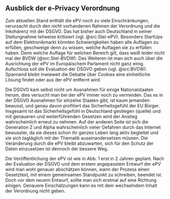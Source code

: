 ## Ausblick der e-Privacy Verordnung

Zum aktuellen Stand enthält die ePV noch zu viele Einschränkungen, verursacht durch den nicht vorhandenen Rahmen der Verordnung und die Inkohärenz mit der DSGVO. Das hat bisher auch Deutschland in seiner Stellungnahme teilweise kritisiert (vgl. @src:Stel-ePV). Besonders StartUps auf dem Elektronikmarkt könnten Schwierigkeiten haben alle Auflagen zu erfüllen, geschweige denn zu wissen, welche Auflagen sie zu erfüllen haben. Denn welche Auflage für welchen Bereich gilt, dass weiß leider nicht mal der BVDW (@src:Stel-BVDW). Des Weiteren ist man sich auch über die Ausrichtung der ePV im Europäischem Parlament nicht ganz einig. Aufschluss soll die Evaluation der DSGVO geben (vgl. @src:BVDW). Spannend bleibt inwieweit die Debatte über Cookies eine einheitliche Lösung findet oder aus der ePV entfernt wird.

Die DSGVO kam selbst nicht um Ausnahmen für einige Nationalstaaten herum, dies versucht man bei der ePV immer noch zu vermeiden. Das es in der DSGVO Ausnahmen für einzelne Staaten gibt, ist kaum jemanden bewusst, und genau davon profitiert das Sicherheitsgefühl der EU Bürger. Insgesamt ist das Sicherheitsgefühl in Deutschland gestiegen (quelle) und mit genaueren und weiterführenden Gesetzen wird der Anstieg wahrscheinlich erneut zu nehmen. Auf der anderen Seite ist sich die Generation Z und Alpha wahrscheinlich vieler Gefahren durch das Internet bewusster, da sie dieses schon ihr ganzes Leben lang aktiv begleitet und sie sich tagtäglich mit der Thematik auseinandersetzen müssen. Die Veränderung durch die ePV bleibt abzuwarten, sich für den Schutz der Daten einzusetzen ist dennoch der bessere Weg.

Die Veröffentlichung der ePV ist wie in Abb. 1 erst in 2 Jahren geplant. Nach der Evaluation der DSGVO und dem erstem angepasstem Entwurf der ePV wird man wohl genauer abschätzen können, wann der Prozess einen Gesetztext, mit einem gemeinsamen Standpunkt zu schreiben, beendet ist. Doch vor dem neuem Entwurf, sollte man sich erstmal auf eine Richtung einigen. Genauere Einschätzungen kann es mit dem wechselndem Inhalt der Verordnung nicht geben.
